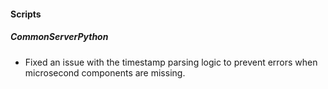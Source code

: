 
#### Scripts

##### CommonServerPython

- Fixed an issue with the timestamp parsing logic to prevent errors when microsecond components are missing.
